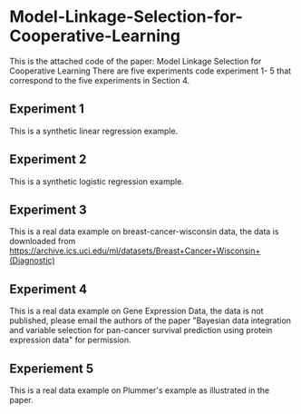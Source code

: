 # Model-Linkage-Selection-for-Cooperative-Learning

This is the attached code of the paper: Model Linkage Selection for Cooperative Learning
There are five experiments code experiment 1- 5 that correspond to the five experiments in Section 4.

## Experiment 1

This is a synthetic linear regression example. 

## Experiment 2

This is a synthetic logistic regression example.

## Experiment 3

This is a real data example on breast-cancer-wisconsin data, the data is downloaded from https://archive.ics.uci.edu/ml/datasets/Breast+Cancer+Wisconsin+(Diagnostic)

## Experiment 4

This is a real data example on Gene Expression Data, the data is not published, please email the authors of the paper "Bayesian data integration and variable selection for pan-cancer survival prediction using protein expression data" for permission.

## Experiement 5

This is a real data example on Plummer's example as illustrated in the paper.


